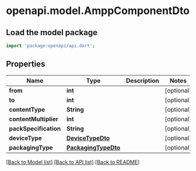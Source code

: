 # openapi.model.AmppComponentDto

## Load the model package
```dart
import 'package:openapi/api.dart';
```

## Properties
Name | Type | Description | Notes
------------ | ------------- | ------------- | -------------
**from** | **int** |  | [optional] 
**to** | **int** |  | [optional] 
**contentType** | **String** |  | [optional] 
**contentMultiplier** | **int** |  | [optional] 
**packSpecification** | **String** |  | [optional] 
**deviceType** | [**DeviceTypeDto**](DeviceTypeDto.md) |  | [optional] 
**packagingType** | [**PackagingTypeDto**](PackagingTypeDto.md) |  | [optional] 

[[Back to Model list]](../README.md#documentation-for-models) [[Back to API list]](../README.md#documentation-for-api-endpoints) [[Back to README]](../README.md)



